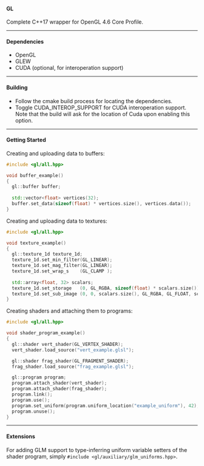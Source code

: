 #### GL
Complete C++17 wrapper for OpenGL 4.6 Core Profile.

---

#### Dependencies
* OpenGL
* GLEW
* CUDA (optional, for interoperation support) 

---

#### Building
* Follow the cmake build process for locating the dependencies.
* Toggle CUDA_INTEROP_SUPPORT for CUDA interoperation support. Note that the build will ask for the location of Cuda upon enabling this option.

---

#### Getting Started

Creating and uploading data to buffers:

```cpp
#include <gl/all.hpp>

void buffer_example()
{
  gl::buffer buffer;
  
  std::vector<float> vertices(32);
  buffer.set_data(sizeof(float) * vertices.size(), vertices.data());
}
```

Creating and uploading data to textures:

```cpp
#include <gl/all.hpp>

void texture_example()
{
  gl::texture_1d texture_1d;
  texture_1d.set_min_filter(GL_LINEAR);
  texture_1d.set_mag_filter(GL_LINEAR);
  texture_1d.set_wrap_s    (GL_CLAMP );
  
  std::array<float, 32> scalars;
  texture_1d.set_storage   (0, GL_RGBA, sizeof(float) * scalars.size());
  texture_1d.set_sub_image (0, 0, scalars.size(), GL_RGBA, GL_FLOAT, scalars.data());
}
```
Creating shaders and attaching them to programs:
```cpp
#include <gl/all.hpp>

void shader_program_example()
{
  gl::shader vert_shader(GL_VERTEX_SHADER);
  vert_shader.load_source("vert_example.glsl");

  gl::shader frag_shader(GL_FRAGMENT_SHADER);
  frag_shader.load_source("frag_example.glsl");

  gl::program program;
  program.attach_shader(vert_shader);
  program.attach_shader(frag_shader);
  program.link();
  program.use();
  program.set_uniform(program.uniform_location("example_uniform"), 42);
  program.unuse();
}
```

---

#### Extensions

For adding GLM support to type-inferring uniform variable setters of the shader program, simply `#include <gl/auxiliary/glm_uniforms.hpp>`.